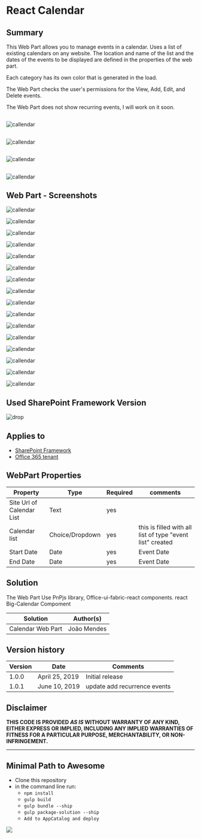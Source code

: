 # React Calendar

## Summary
This Web Part allows you to manage events in a calendar.
Uses a list of existing calendars on any website.
The location and name of the list and the dates of the events to be displayed are defined in the properties of the web part.

Each category has its own color that is generated in the load.

The Web Part checks the user's permissions for the View, Add, Edit, and Delete events.

The Web Part does not show recurring events, I will work on it soon.


##  
![callendar](/samples/react-calendar/assets/animatevideo.gif) 


##  
![callendar](/samples/react-calendar/assets/weekly_moderncalendar.gif) 

##  
![callendar](/samples/react-calendar/assets/modercalendar_monthly.gif) 

##  
![callendar](/samples/react-calendar/assets/moderncalendar_yearly.gif) 

 


##  Web Part  - Screenshots

![callendar](/samples/react-calendar/assets/calendar_teams.jpg)

![callendar](/samples/react-calendar/assets/calendar_teams2.jpg)

![callendar](/samples/react-calendar/assets/screen1.png)


![callendar](/samples/react-calendar/assets/screen1.0.png)


![callendar](/samples/react-calendar/assets/screen1.1.png)


![callendar](/samples/react-calendar/assets/screen1.2.png)


![callendar](/samples/react-calendar/assets/screen1.3.png)


![callendar](/samples/react-calendar/assets/screen1.4.png)


![callendar](/samples/react-calendar/assets/screen2.png)



![callendar](/samples/react-calendar/assets/screen3.png)



![callendar](/samples/react-calendar/assets/screen4.png)



![callendar](/samples/react-calendar/assets/screen5.png)


![callendar](/samples/react-calendar/assets/screen6.png)


![callendar](/samples/react-calendar/assets/screen7.png)


![callendar](/samples/react-calendar/assets/screen8.png)



![callendar](/samples/react-calendar/assets/screen9.png)
##   
 

 



## Used SharePoint Framework Version 
![drop](https://img.shields.io/badge/version-1.8.2-green.svg)

## Applies to

* [SharePoint Framework](https:/dev.office.com/sharepoint)
* [Office 365 tenant](https://dev.office.com/sharepoint/docs/spfx/set-up-your-development-environment)


## WebPart Properties
 
Property |Type|Required| comments
--------------------|----|--------|----------
Site Url of Calendar List | Text| yes|
Calendar list| Choice/Dropdown | yes|  this is filled with all list of  type "event list" created
Start Date | Date | yes | Event Date 
End Date| Date| yes | Event Date
 

## Solution
The Web Part Use PnPjs library, Office-ui-fabric-react components. react Big-Calendar Compoment

Solution|Author(s)
--------|---------
Calendar  Web Part|João Mendes

## Version history

Version|Date|Comments
-------|----|--------
1.0.0|April 25, 2019|Initial release
1.0.1|June 10, 2019|update add recurrence events

## Disclaimer
**THIS CODE IS PROVIDED *AS IS* WITHOUT WARRANTY OF ANY KIND, EITHER EXPRESS OR IMPLIED, INCLUDING ANY IMPLIED WARRANTIES OF FITNESS FOR A PARTICULAR PURPOSE, MERCHANTABILITY, OR NON-INFRINGEMENT.**

---

## Minimal Path to Awesome

- Clone this repository
- in the command line run:
  - `npm install`
  - `gulp build`
  - `gulp bundle --ship`
  - `gulp package-solution --ship`
  - `Add to AppCatalog and deploy`




<img src="https://telemetry.sharepointpnp.com/sp-dev-fx-webparts/samples/react-calendar" />
